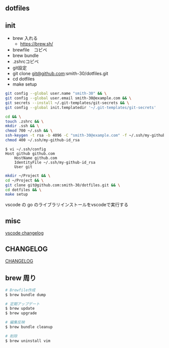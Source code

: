## dotfiles

## init

- brew 入れる
  - https://brew.sh/
- brewfile　コピペ
- brew bundle
- .zshrcコピペ
- git設定
- git clone git@github.com:smith-30/dotfiles.git
- cd dotfiles
- make setup

```bash
git config --global user.name "smith-30" && \
git config --global user.email smith-30@example.com && \
git secrets --install ~/.git-templates/git-secrets && \
git config --global init.templatedir '~/.git-templates/git-secrets'
```

```bash
cd && \
touch .zshrc && \
mkdir .ssh && \
chmod 700 ~/.ssh && \
ssh-keygen -t rsa -b 4096 -C "smith-30@example.com" -f ~/.ssh/my-github-id_rsa && \
chmod 400 ~/.ssh/my-github-id_rsa
```

```
$ vi ~/.ssh/config
Host github github.com
    HostName github.com
    IdentityFile ~/.ssh/my-github-id_rsa
    User git
```

```bash
mkdir ~/Project && \
cd ~/Project && \
git clone git@github.com:smith-30/dotfiles.git && \
cd dotfiles && \
make setup
```

vscode の go のライブラリインストールをvscodeで実行する

## misc

[vscode changelog](https://github.com/axetroy/vscode-changelog-generator)

## CHANGELOG

[CHANGELOG](./CHANGELOG.md)

## brew 周り

```bash
# Brewfile作成
$ brew bundle dump

# 定期アップデート
$ brew update
$ brew upgrade

# 編集反映
$ brew bundle cleanup

# 削除
$ brew uninstall vim
```